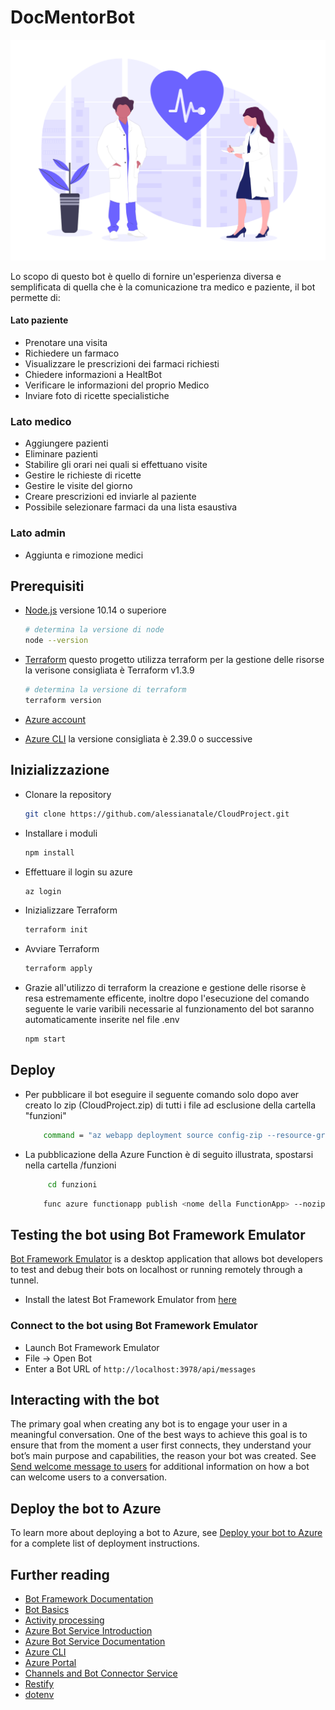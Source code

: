 # DocMentorBot

![ ](immagini/immagine1.png)

Lo scopo di questo bot è quello di fornire un'esperienza diversa e semplificata di quella che è la comunicazione tra medico e paziente, il bot permette di:
 #### Lato paziente
- Prenotare una visita
- Richiedere un farmaco 
- Visualizzare le prescrizioni dei farmaci richiesti
- Chiedere informazioni a HealtBot
- Verificare le informazioni del proprio Medico
- Inviare foto di ricette specialistiche
 ### Lato medico
 - Aggiungere pazienti
 - Eliminare pazienti
 - Stabilire gli orari nei quali si effettuano visite
 - Gestire le richieste di ricette
 - Gestire le visite del giorno
 - Creare prescrizioni ed inviarle al paziente 
 - Possibile selezionare farmaci da una lista esaustiva 

 ### Lato admin
 - Aggiunta e rimozione medici




## Prerequisiti

- [Node.js](https://nodejs.org) versione 10.14 o superiore

    ```bash
    # determina la versione di node
    node --version
    ```
- [Terraform](https://developer.hashicorp.com/terraform/downloads) questo progetto utilizza terraform per la gestione delle risorse la verisone consigliata è Terraform v1.3.9

    ```bash
    # determina la versione di terraform
    terraform version
    ```
- [Azure account](https://azure.microsoft.com/free/?WT.mc_id=A261C142F)    

- [Azure CLI](https://learn.microsoft.com/en-us/cli/azure/install-azure-cli) la versione consigliata è 2.39.0 o successive


## Inizializzazione

- Clonare la repository

    ```bash
    git clone https://github.com/alessianatale/CloudProject.git
    ```

- Installare i moduli

    ```bash
    npm install
    ```
- Effettuare il login su azure

    ```bash
    az login
    ```
- Inizializzare Terraform

    ```bash
    terraform init
    ```
- Avviare Terraform

    ```bash
    terraform apply
    ```
-  Grazie all'utilizzo di terraform la creazione e gestione delle risorse è resa estremamente efficente, inoltre dopo l'esecuzione del comando seguente le varie varibili necessarie al funzionamento del bot saranno automaticamente inserite nel file .env


    ```bash
    npm start
    ```

## Deploy

- Per pubblicare il bot eseguire il seguente comando solo dopo aver creato lo zip (CloudProject.zip) di tutti i file ad esclusione della cartella "funzioni"

    ```bash
        command = "az webapp deployment source config-zip --resource-group cloudrg --name cloudas --src CloudProject.zip
    ```
- La pubblicazione della Azure Function è di seguito illustrata, spostarsi nella cartella /funzioni
   ```bash
        cd funzioni
    ```
    ```bash
        func azure functionapp publish <nome della FunctionApp> --nozip
    ```
    

## Testing the bot using Bot Framework Emulator

[Bot Framework Emulator](https://github.com/microsoft/botframework-emulator) is a desktop application that allows bot developers to test and debug their bots on localhost or running remotely through a tunnel.

- Install the latest Bot Framework Emulator from [here](https://github.com/Microsoft/BotFramework-Emulator/releases)

### Connect to the bot using Bot Framework Emulator

- Launch Bot Framework Emulator
- File -> Open Bot
- Enter a Bot URL of `http://localhost:3978/api/messages`

## Interacting with the bot

The primary goal when creating any bot is to engage your user in a meaningful conversation. One of the best ways to achieve this goal is to ensure that from the moment a user first connects, they understand your bot’s main purpose and capabilities, the reason your bot was created. See [Send welcome message to users](https://aka.ms/botframework-welcome-instructions) for additional information on how a bot can welcome users to a conversation.

## Deploy the bot to Azure

To learn more about deploying a bot to Azure, see [Deploy your bot to Azure](https://aka.ms/azuredeployment) for a complete list of deployment instructions.

## Further reading

- [Bot Framework Documentation](https://docs.botframework.com)
- [Bot Basics](https://docs.microsoft.com/azure/bot-service/bot-builder-basics?view=azure-bot-service-4.0)
- [Activity processing](https://docs.microsoft.com/en-us/azure/bot-service/bot-builder-concept-activity-processing?view=azure-bot-service-4.0)
- [Azure Bot Service Introduction](https://docs.microsoft.com/azure/bot-service/bot-service-overview-introduction?view=azure-bot-service-4.0)
- [Azure Bot Service Documentation](https://docs.microsoft.com/azure/bot-service/?view=azure-bot-service-4.0)
- [Azure CLI](https://docs.microsoft.com/cli/azure/?view=azure-cli-latest)
- [Azure Portal](https://portal.azure.com)
- [Channels and Bot Connector Service](https://docs.microsoft.com/en-us/azure/bot-service/bot-concepts?view=azure-bot-service-4.0)
- [Restify](https://www.npmjs.com/package/restify)
- [dotenv](https://www.npmjs.com/package/dotenv)
